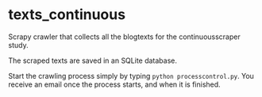 # texts_continuous
Scrapy crawler that collects all the blogtexts for the continuousscraper study. 

The scraped texts are saved in an SQLite database.

Start the crawling process simply by typing `python processcontrol.py`. You receive an email once the process starts, 
and when it is finished. 
